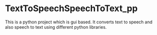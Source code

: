 # TextToSpeechSpeechToText_pp
This is a python project which is gui based. It converts text to speech and also speech to text using different python libraries. 

